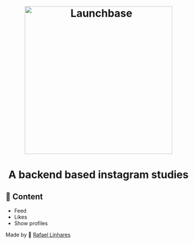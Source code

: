 <h1 align="center">
    <img alt="Launchbase" src="https://img.icons8.com/cotton/2x/instagram.png" width="400px"/>
</h1>
<h1 align="center"> A backend based instagram studies </h1>


## 📌 Content
- Feed
- Likes
- Show profiles

Made by 💙 [Rafael Linhares](https://www.linkedin.com/in/rafael-linhares-js/)
